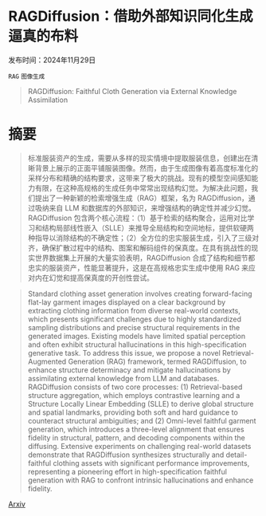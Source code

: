 # RAGDiffusion：借助外部知识同化生成逼真的布料

发布时间：2024年11月29日

`RAG` `图像生成`

> RAGDiffusion: Faithful Cloth Generation via External Knowledge Assimilation

# 摘要

> 标准服装资产的生成，需要从多样的现实情境中提取服装信息，创建出在清晰背景上展示的正面平铺服装图像。然而，由于生成图像有着高度标准化的采样分布和精确的结构要求，这带来了极大的挑战。现有的模型空间感知能力有限，在这种高规格的生成任务中常常出现结构幻觉。为解决此问题，我们提出了一种新颖的检索增强生成（RAG）框架，名为 RAGDiffusion，通过吸纳来自 LLM 和数据库的外部知识，来增强结构的确定性并减少幻觉。RAGDiffusion 包含两个核心流程：（1）基于检索的结构聚合，运用对比学习和结构局部线性嵌入（SLLE）来推导全局结构和空间地标，提供软硬两种指导以消除结构的不确定性；（2）全方位的忠实服装生成，引入了三级对齐，确保扩散过程中的结构、图案和解码组件的保真度。在具有挑战性的现实世界数据集上开展的大量实验表明，RAGDiffusion 合成了结构和细节都忠实的服装资产，性能显著提升，这是在高规格忠实生成中使用 RAG 来应对内在幻觉和提高保真度的开创性尝试。

> Standard clothing asset generation involves creating forward-facing flat-lay garment images displayed on a clear background by extracting clothing information from diverse real-world contexts, which presents significant challenges due to highly standardized sampling distributions and precise structural requirements in the generated images. Existing models have limited spatial perception and often exhibit structural hallucinations in this high-specification generative task. To address this issue, we propose a novel Retrieval-Augmented Generation (RAG) framework, termed RAGDiffusion, to enhance structure determinacy and mitigate hallucinations by assimilating external knowledge from LLM and databases. RAGDiffusion consists of two core processes: (1) Retrieval-based structure aggregation, which employs contrastive learning and a Structure Locally Linear Embedding (SLLE) to derive global structure and spatial landmarks, providing both soft and hard guidance to counteract structural ambiguities; and (2) Omni-level faithful garment generation, which introduces a three-level alignment that ensures fidelity in structural, pattern, and decoding components within the diffusing. Extensive experiments on challenging real-world datasets demonstrate that RAGDiffusion synthesizes structurally and detail-faithful clothing assets with significant performance improvements, representing a pioneering effort in high-specification faithful generation with RAG to confront intrinsic hallucinations and enhance fidelity.

[Arxiv](https://arxiv.org/abs/2411.19528)